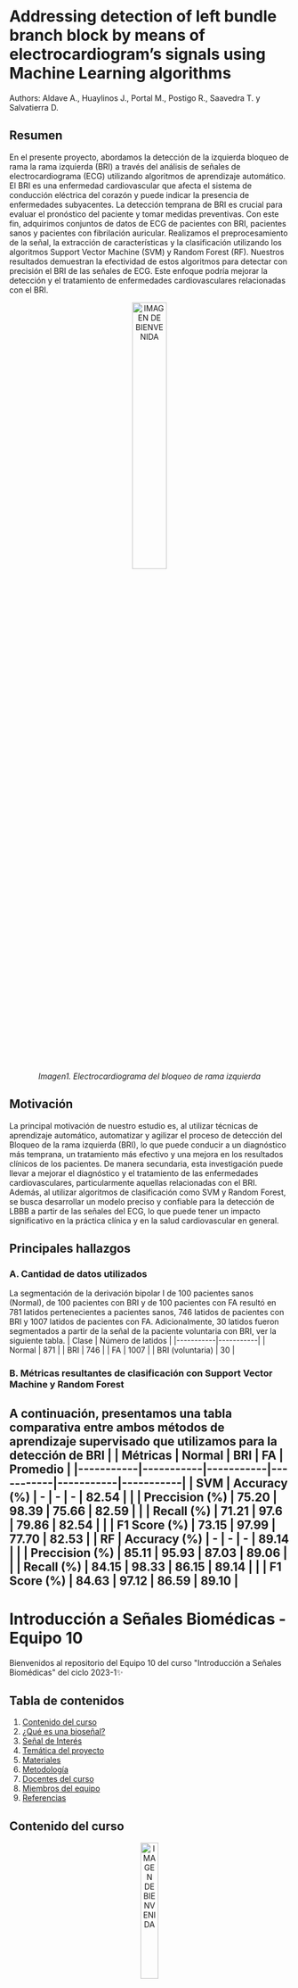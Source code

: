 # Addressing detection of left bundle branch block by means of electrocardiogram’s signals using Machine Learning algorithms
Authors: Aldave A., Huaylinos J., Portal M., Postigo R., Saavedra T. y Salvatierra D.
## Resumen
En el presente proyecto, abordamos la detección de la izquierda bloqueo de rama la rama izquierda (BRI) a través del análisis de señales de  electrocardiograma (ECG) utilizando algoritmos de aprendizaje automático.
El BRI es una enfermedad cardiovascular que afecta el sistema de conducción eléctrica del corazón y puede indicar la presencia de enfermedades subyacentes. La detección temprana de BRI es crucial para evaluar el pronóstico del paciente y tomar medidas preventivas. Con este fin, adquirimos conjuntos de datos de ECG de pacientes con BRI, pacientes sanos y pacientes con fibrilación auricular. Realizamos el preprocesamiento de la señal, la extracción de características y la clasificación utilizando los algoritmos Support Vector Machine (SVM) y Random Forest (RF).
Nuestros resultados demuestran la efectividad de estos algoritmos para detectar con precisión el BRI de las señales de ECG. Este enfoque podría mejorar la detección y el tratamiento de enfermedades cardiovasculares relacionadas con el BRI.
<p align="center">
  <img src="https://github.com/MateoPortal/IntroSenales/blob/main/ISB/Proyecto%20/Im%C3%A1genes/lbbb.png" alt="IMAGEN DE BIENVENIDA" width="35%">
  </p>
<p align="center">
  <em>Imagen1. Electrocardiograma del bloqueo de rama izquierda</em>
</p>

## Motivación
La principal motivación de nuestro estudio es, al utilizar técnicas de aprendizaje automático, automatizar y agilizar el proceso de detección del Bloqueo de la rama izquierda (BRI), lo que puede conducir a un diagnóstico más temprana, un tratamiento más efectivo y una mejora en los resultados clínicos de los pacientes. De manera secundaria, esta investigación puede llevar a mejorar el diagnóstico y el tratamiento de las enfermedades cardiovasculares, particularmente aquellas relacionadas con el BRI. Además, al utilizar algoritmos de clasificación como SVM y Random Forest, se busca desarrollar un modelo preciso y confiable para la detección de LBBB a partir de las señales del ECG, lo que puede tener un impacto significativo en la práctica clínica y en la salud cardiovascular en general.
## Principales hallazgos
### A. Cantidad de datos utilizados
La segmentación de la derivación bipolar I de 100 pacientes sanos (Normal), de 100 pacientes con BRI y de 100 pacientes con FA resultó en 781 latidos pertenecientes a pacientes sanos, 746 latidos de pacientes con BRI y 1007 latidos de pacientes con FA. Adicionalmente, 30 latidos fueron segmentados a partir de la señal de la paciente voluntaria con BRI, ver la siguiente tabla.
| Clase | Número de latidos | 
|-----------|-----------|
| Normal   | 871   | 
|  BRI  |  746 | 
|  FA  | 1007   | 
|  BRI (voluntaria)  | 30   | 
### B. Métricas resultantes de clasificación con Support Vector Machine y Random Forest
A continuación, presentamos una tabla comparativa entre ambos métodos de aprendizaje supervisado que utilizamos para la detección de BRI
|  | Métricas | Normal | BRI | FA | Promedio |
|-----------|-----------|-----------|-----------|-----------|-----------|
| SVM   | Accuracy (%)   | -   | -   | -   | 82.54 |
|    |  Preccision (%) | 75.20 | 98.39 | 75.66 | 82.59 |
|    | Recall (%)   | 71.21 | 97.6 | 79.86 | 82.54 |
|    | F1 Score (%)   | 73.15 | 97.99 | 77.70 | 82.53 |
| RF  | Accuracy (%)  | -  | -  | -  | 89.14  |
|   | Preccision (%)  | 85.11 | 95.93 | 87.03 | 89.06 |
|   | Recall (%) | 84.15 | 98.33 | 86.15 | 89.14 |
|   | F1 Score (%)  | 84.63 | 97.12  | 86.59 | 89.10 |
--------------------------------------------------------------------------------------------------------------------------
# Introducción a Señales Biomédicas - Equipo 10

Bienvenidos al repositorio del Equipo 10 del curso "Introducción a Señales Biomédicas" del ciclo 2023-1✨

## Tabla de contenidos

 1. [Contenido del curso](https://github.com/MateoPortal/IntroSenales/blob/main/README.md#contenido-del-curso)
 2. [¿Qué es una bioseñal?](https://github.com/MateoPortal/IntroSenales/blob/main/README.md#qu%C3%A9-es-una-biose%C3%B1al)
 3. [Señal de Interés](https://github.com/MateoPortal/IntroSenales/blob/main/README.md#se%C3%B1al-de-inter%C3%A9s)
 4. [Temática del proyecto](https://github.com/MateoPortal/IntroSenales/blob/main/README.md#tem%C3%A1tica-del-proyecto)
 5. [Materiales](https://github.com/MateoPortal/IntroSenales/blob/main/README.md#materiales)
 6. [Metodología](https://github.com/MateoPortal/IntroSenales/blob/main/README.md#metodolog%C3%ADa)
 7. [Docentes del curso](https://github.com/MateoPortal/IntroSenales/blob/main/README.md#docentes-del-curso)
 8. [Miembros del equipo](https://github.com/MateoPortal/IntroSenales/blob/main/README.md#miembros-del-equipo-e10)
 9. [Referencias](https://github.com/MateoPortal/IntroSenales/blob/main/README.md#referencias)


## Contenido del curso

<p align="center">
  <img src="https://user-images.githubusercontent.com/70663170/227679635-0451f4bf-2ef3-4582-98ab-ae85d2c239d6.png" alt="IMAGEN DE BIENVENIDA" width="25%">
  </p>
<p align="center">
  <em>Imagen1. Animación de una Onda P</em>
</p>



<p align="justify">
Este curso desarrollará los conocimientos necesarios para el tratamiento de señales provenientes de dispositivos médicos. Se abordaron temas como: el estudio de los sensores, la tecnología de adquisición, los procesos clínicos en los que se dan y protocolos que se usan para compartir la información entre los diferentes equipos que brindan señales. Las clases se desarrollarán en un laboratorio donde se complementará la teoría brindada con simulaciones en computadora utilizando programas desarrollados en Python y kits de desarrollo para la adquisición de bioseñales.
</p>

## ¿Qué es una bioseñal?
<p align="justify">
Se define como una señal producida por la actividad eléctrica que surge de una actividad biológica, la cual toma lugar en diferentes tejidos y órganos dentro del cuerpo humano [1]. 
Las bioseñales proveen información útil sobre el estado fisiológico, patofisiológico y emocional de un individuo, jugando un rol fundamental en el monitoreo de la salud y en los diagnósticos clínicos.
El procesamiento y el análisis de estas señales son manejados por un área interdisciplinaria y dinámica, contando con ciencias como biología, física, medicina, ingeniería y ciencias de la computación [2].
Entre los tipos de métodos más comunes para registrar este tipo de señales en el ámbito clínico está la Electroencefalografía (EEG), la Magnetoencefalografía (MEG), la Electrocardiogra (EMG), el Electrocardiograma (ECG o EKG), entre otros [1].
</p>

## Señal de interés: 
### __Electrocardiograma (ECG)__
<p align="justify">
Es una prueba médica que registra la actividad eléctrica del corazón usando electrodos colocados en la piel. Se utiliza para diagnosticar y monitorear diversas afecciones cardíacas, como arritmias, ataques cardíacos e insuficiencia cardíaca. La máquina de ECG registra los impulsos eléctricos generados por el corazón y proporciona una representación visual de la actividad del corazón en forma de gráfico. Un ECG se puede realizar en un consultorio médico, clínica u hospital y es un procedimiento no invasivo e indoloro.
</p>
<p align="center">
  <img src="Documentación/Images/importancia-del-electrocardiograma.jpg" alt="ecg" width="50%">
</p>
<p align="center">
 <em>Imagen2. Onda P</em>
</p>

## Temática del proyecto
<p align="justify">
Por desarrollar durante el semestre.
</p>


## Materiales
<p align="justify">
Por desarrollar durante el semestre.
</p>

## Metodología
<p align="justify">
Por desarrollar durante el semestre.
</p>


## Docentes del curso: 
- De la Cruz Rodriguez, Lewis - umbert.de.la.cruz@upch.pe
- Meza Rodriguez, Moises - moises.meza@upch.pe
- Roman Gonzalez, Avid - avid.roman-gonzalez@ieee.org
- Venancio Huerta, Julissa - julissa.venancio@upch.pe
- Cáceres del Aguila, Jose Alonso - jo.alonsok@gmail.com


## Miembros del equipo E10:
- Aldave Javier, Alessandra Mercedes - alessandra.aldave@upch.pe
- Huaylinos Guerrero, Jose Augusto Modesto - jose.huaylinos@upch.pe
- Portal Von Hesse, Mateo Luis - mateo.portal@upch.pe
- Postigo Yauce, Rosmy Leyla - rosmy.postigo@upch.pe
- Saavedra Barboza, Tayel Christian - tayel.saavedra@upch.pe
- Salvatierra Guillermo, Diego Paul - diego.salvatierra@pucp.edu.pe




## Referencias
[1] V. C. Pezoulas, T. P. Exarchos, and D. I. Fotiadis, “Types and sources of medical and other related data,” *Medical Data Sharing, Harmonization and Analytics*, pp. 19–65, 2020, doi: https://doi.org/10.1016/b978-0-12-816507-2.00002-5.

[2] “Signals,” *Mdpi.com*, 2023. https://www.mdpi.com/journal/signals/special_issues/Biosignals_Processing_Analysis_Biomedicine (accessed Mar. 25, 2023).
